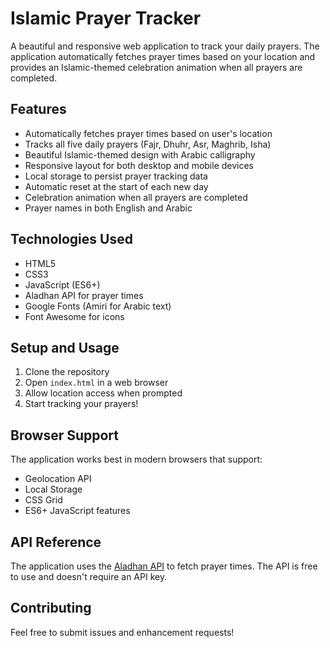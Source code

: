 # Islamic Prayer Tracker

A beautiful and responsive web application to track your daily prayers. The application automatically fetches prayer times based on your location and provides an Islamic-themed celebration animation when all prayers are completed.

## Features

- Automatically fetches prayer times based on user's location
- Tracks all five daily prayers (Fajr, Dhuhr, Asr, Maghrib, Isha)
- Beautiful Islamic-themed design with Arabic calligraphy
- Responsive layout for both desktop and mobile devices
- Local storage to persist prayer tracking data
- Automatic reset at the start of each new day
- Celebration animation when all prayers are completed
- Prayer names in both English and Arabic

## Technologies Used

- HTML5
- CSS3
- JavaScript (ES6+)
- Aladhan API for prayer times
- Google Fonts (Amiri for Arabic text)
- Font Awesome for icons

## Setup and Usage

1. Clone the repository
2. Open `index.html` in a web browser
3. Allow location access when prompted
4. Start tracking your prayers!

## Browser Support

The application works best in modern browsers that support:
- Geolocation API
- Local Storage
- CSS Grid
- ES6+ JavaScript features

## API Reference

The application uses the [Aladhan API](https://aladhan.com/prayer-times-api) to fetch prayer times. The API is free to use and doesn't require an API key.

## Contributing

Feel free to submit issues and enhancement requests! 